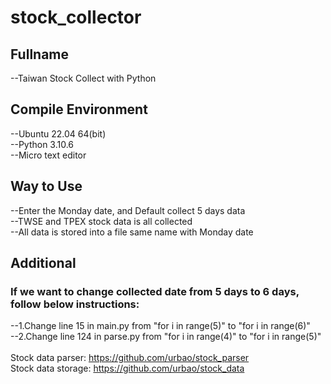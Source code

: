 # stock_collector
## Fullname
--Taiwan Stock Collect with Python<br />
## Compile Environment
--Ubuntu 22.04 64(bit)<br />
--Python 3.10.6<br />
--Micro text editor<br />
## Way to Use
--Enter the Monday date, and Default collect 5 days data<br/>
--TWSE and TPEX stock data is all collected<br/>
--All data is stored into a file same name with Monday date<br/>
## Additional
### If we want to change collected date from 5 days to 6 days, follow below instructions:
--1.Change line 15 in main.py from "for i in range(5)" to "for i in range(6)"<br/>
--2.Change line 124 in parse.py from "for i in range(4)" to "for i in range(5)"<br/><br/>
Stock data parser: https://github.com/urbao/stock_parser <br/>
Stock data storage: https://github.com/urbao/stock_data<br/>
